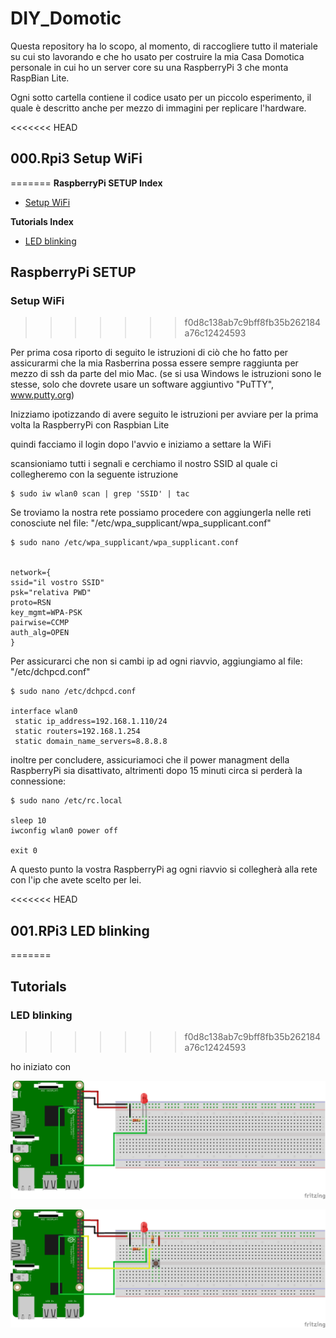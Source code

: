 # DIY_Domotic

Questa repository ha lo scopo, al momento, di raccogliere tutto il materiale su cui sto 
lavorando e che ho usato per costruire la mia Casa Domotica personale in cui ho un server 
core su una RaspberryPi 3 che monta RaspBian Lite.

Ogni sotto cartella contiene il codice usato per un piccolo esperimento, il quale è descritto
anche per mezzo di immagini per replicare l'hardware.

<<<<<<< HEAD
## 000.Rpi3 Setup WiFi
=======
__RaspberryPi SETUP Index__

* [Setup WiFi](https://github.com/TommasoPino/DIY_Domotic#000rpi3-setup-wifi)

__Tutorials Index__
* [LED blinking](https://github.com/TommasoPino/DIY_Domotic#000rpi3-setup-wifi)

## RaspberryPi SETUP

### Setup WiFi
>>>>>>> f0d8c138ab7c9bff8fb35b262184a76c12424593

Per prima cosa riporto di seguito le istruzioni di ciò che ho fatto per assicurarmi che la
mia Rasberrina possa essere sempre raggiunta per mezzo di ssh da parte del mio Mac. (se si 
usa Windows le istruzioni sono le stesse, solo che dovrete usare un software aggiuntivo 
"PuTTY", www.putty.org)

Inizziamo ipotizzando di avere seguito le istruzioni per avviare per la prima volta la RaspberryPi
con Raspbian Lite

quindi facciamo il login dopo l'avvio e iniziamo a settare la WiFi

scansioniamo tutti i segnali e cerchiamo il nostro SSID al quale ci collegheremo con la seguente istruzione

```
$ sudo iw wlan0 scan | grep 'SSID' | tac
```

Se troviamo la nostra rete possiamo procedere con aggiungerla nelle reti conosciute nel file:
"/etc/wpa_supplicant/wpa_supplicant.conf"

```
$ sudo nano /etc/wpa_supplicant/wpa_supplicant.conf


network={
ssid="il vostro SSID"
psk="relativa PWD"
proto=RSN
key_mgmt=WPA-PSK
pairwise=CCMP
auth_alg=OPEN
}
```

Per assicurarci che non si cambi ip ad ogni riavvio, aggiungiamo al file: 
"/etc/dchpcd.conf"

```
$ sudo nano /etc/dchpcd.conf 

interface wlan0
 static ip_address=192.168.1.110/24
 static routers=192.168.1.254
 static domain_name_servers=8.8.8.8
```

inoltre per concludere, assicuriamoci che il power managment della RaspberryPi sia disattivato,
altrimenti dopo 15 minuti circa si perderà la connessione:

```
$ sudo nano /etc/rc.local

sleep 10
iwconfig wlan0 power off

exit 0
```

A questo punto la vostra RaspberryPi ag ogni riavvio si collegherà alla rete con l'ip che 
avete scelto per lei.

<<<<<<< HEAD
## 001.RPi3 LED blinking
=======
## Tutorials

### LED blinking
>>>>>>> f0d8c138ab7c9bff8fb35b262184a76c12424593

ho iniziato con 



![RPiBlinkLED](https://github.com/TommasoPino/DIY_Domotic/blob/master/img/RPiBlinkLED_bb.png)

![RPiBlinkLED](https://github.com/TommasoPino/DIY_Domotic/blob/master/img/RPiButtonLED_bb.png)

